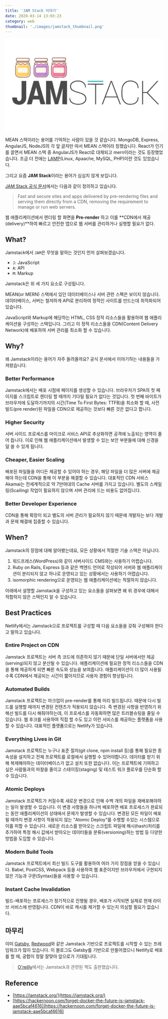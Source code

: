 ```yaml
---
title: 'JAM Stack 이야기'
date: 2020-03-14 13:03:23
category: web
thumbnail: './images/jamstack_thumbnail.png'
---
```


![jamstack_thumbnail](./images/jamstack_thumbnail.png)

MEAN 스택이라는 용어를 기억하는 사람이 있을 것 같습니다. MongoDB, Express, AngularJS, NodeJS의 각 앞 글자만 따서 MEAN 스택이라 칭했습니다. React가 인기를 끌면서 MEAN 스택 중 AngularJS가 React로 대체되고 mern이라는 것도 등장했었습니다. 조금 더 전에는 [LAMP](<https://en.wikipedia.org/wiki/LAMP_(software_bundle)>)(Linux, Apaache, MySQL, PHP)이란 것도 있었습니다.

그리고 요즘 **JAM Stack**이라는 용어가 심심치 않게 보입니다.

[JAM Stack 공식 문서](https://jamstack.org/)에서는 다음과 같이 정의하고 있습니다.

> Fast and secure sites and apps delivered by pre-rendering files and serving them directly from a CDN, removing the requirement to manage or run web servers.

웹 애플리케이션에서 렌더링 할 화면을 **Pre-render** 하고 이를 **CDN에서 제공(delivery)**하여 빠르고 안전한 앱으로 웹 서버를 관리하거나 실행할 필요가 없다.

## What?

Jamstack에서 `JAM`은 무엇을 말하는 것인지 먼저 살펴보겠습니다.

- `J`: JavaScript
- `A`: API
- `M`: Markup

Jamstack은 위 세 가지 요소로 구성됩니다.

MEAN(or MERN) 스택에서 있던 데이터베이스나 서버 관련 스펙은 보이지 않습니다. 데이터베이스, 서버는 철저하게 API로 분리하여 정적인 사이트를 만드는데 최적화되어 있습니다.

JavaScript와 Markup에 해당하는 HTML, CSS 정적 리소스들을 활용하여 웹 애플리케이션을 구성하는 스택입니다. 그리고 이 정적 리소스들을 CDN(Content Delivery Network)에 배포하여 서버 관리를 최소화 할 수 있습니다.

## Why?

왜 Jamstack이라는 용어가 자주 들려올까요? 공식 문서에서 이야기하는 내용들을 가져왔습니다.

### Better Performance

Jamstack에서는 배포 시점에 페이지를 생성할 수 있습니다. 브라우저가 SPA의 첫 페이지를 스크립트로 렌더링 할 때까지 기다릴 필요가 없다는 것입니다. 첫 번째 바이트가 브라우저에 도달하기까지의 시간(Time To First Bytes: TTFB)을 최소화 할 때, 사전 빌드(pre render)된 파일을 CDN으로 제공하는 것보다 빠른 것은 없다고 합니다.

### Higher Security

서버 사이드 프로세스를 마이크로 서비스 API로 추상화하면 공격에 노출되는 영역이 줄어 듭니다. 이로 인해 웹 애플리케이션에서 발생할 수 있는 보안 부분들에 대해 신경을 덜 쓸 수 있게 됩니다.

### Cheaper, Easier Scaling

배포된 파일들을 어디든 제공할 수 있어야 하는 경우, 해당 파일을 더 많은 서버에 제공해야 하는데 CDN을 통해 이 부분을 해결할 수 있습니다. 대표적인 CDN 서비스 Akamai는 전세계적으로 약 7만여대의 Cache 서버를 가지고 있습니다. 별도의 스케일링(Scailing) 작업이 필요하지 않으며 서버 관리에 드는 비용도 없어집니다.

### Better Developer Experience

CDN을 통해 확장이 되고 별도의 서버 관리가 필요하지 않기 때문에 개발자는 보다 개발과 문제 해결에 집중할 수 있습니다.

## When?

Jamstack의 장점에 대해 알아봤는데요, 모든 상황에서 적절한 기술 스택은 아닙니다.

1. 워드프레스(WordPress)와 같이 서버사이드 CMS와는 사용하기 어렵습니다.
2. Ruby on Rails, Express 등과 같은 백엔드 언어로 작성되어 서버와 웹 애플리케이션이 분리되지 않고 하나로 운영되고 있는 상황에서는 사용하기 어렵습니다.
3. isomorphic rendering으로 운영되는 웹 애플리케이션에는 적절하지 않습니다.

아래에서 설명할 Jamstack을 구성하고 있는 요소들을 살펴보면 왜 위 경우에 대해서 적합하지 않은 스택인지 알 수 있습니다.

## Best Practices

Netlify에서는 Jamstack으로 프로젝트를 구성할 때 다음 요소들을 갖춰 구성해야 한다고 말하고 있습니다.

### Entire Project on CDN

Jamstack 프로젝트는 서버 측 코드에 의존하지 않기 때문에 단일 서버에서만 제공(serving)되지 않고 분산될 수 있습니다. 애플리케이션에 필요한 정적 리소스들을 CDN을 통해 제공하게 되면 빠른 속도와 성능을 보여줍니다. 애플리케이션이 더 많이 사용될수록 CDN에서 제공되는 시간이 짧아지므로 사용자 경험이 향상됩니다.

### Automated Builds

Jamstack 프로젝트는 마크업이 pre-render를 통해 미리 빌드됩니다. 때문에 다시 빌드를 실행할 때까지 변경된 컨텐츠가 적용되지 않습니다. 즉 변경된 사항을 반영하기 위해선 빌드를 다시 해줘야하는데, 이 프로세스를 자동화하면 많은 트러블슈팅을 줄일 수 있습니다. 웹 후크를 사용하여 직접 할 수도 있고 이런 서비스를 제공하는 플랫폼을 사용할 수 있습니다. 대표적인 플랫폼으로는 Netlify가 있습니다.

### Everything Lives in Git

Jamstack 프로젝트는 누구나 표준 절차(git clone, npm install 등)를 통해 필요한 종속성을 설치하고 전체 프로젝트를 로컬에서 실행할 수 있어야합니다. 데이터를 받기 위해 복제해야하는 데이터베이스가 없고 설치 또한 없습니다. 이는 프로젝트에 기여하고 싶은 사람들과의 마찰을 줄이고 스테이징(staging) 및 테스트 워크 플로우를 단순화 할 수 있습니다.

### Atomic Deploys

Jamstack 프로젝트가 커질수록 새로운 변경으로 인해 수백 개의 파일을 재배포해야하는 일이 발생할 수 있습니다. 이 변경 사항들을 하나씩 배포하면 배포 프로세스가 완료되는 동안 애플리케이션의 상태에서 문제가 발생할 수 있습니다. 변경된 모든 파일이 배포될 때까지 변경 사항이 적용되지 않는 "Atomic Deploy"를 수행할 수있는 시스템으로 이를 피할 수 있습니다. 새로운 리소스를 받아오는 스크립트 파일에 해시(hash)처리를 추가하여 특정 해시 값에서 받아오는 데이터들을 분류(versioning)하는 방법 등 다양한 방법을 도입할 수 있습니다.

### Modern Build Tools

Jamstack 프로젝트에서 최신 빌드 도구를 활용하여 여러 가지 장점을 얻을 수 있습니다. Babel, PostCSS, Webpack 등을 사용하여 웹 표준이지만 브라우저에서 구현되지 않은 기능과 구문(Syntax)들을 사용할 수 있습니다.

### Instant Cache Invalidation

빌드-배포하는 프로세스가 정기적으로 진행될 경우, 배포가 시작되면 실제로 현재 라이브 서비스에 반영됩니다. CDN이 바로 캐시를 제거할 수 있는지 의심할 필요가 없습니다.

## 마무리

이미 [Gatsby](https://github.com/gatsbyjs/gatsby), [Redwood](https://github.com/redwoodjs/redwood)와 같은 Jamstack 기반으로 프로젝트를 시작할 수 있는 프레임워크가 많이 있습니다. 이 블로그도 Gatsby를 기반으로 만들어졌으니 Netlify로 배포를 할 때, 궁합이 정말 잘맞아 앞으로가 기대됩니다.

> [O'reilly](https://www.netlify.com/oreilly-jamstack/)에서는 Jamstack과 관련된 책도 출판했습니다.

## Reference

- [https://jamstack.org/](https://jamstack.org/)
- [https://hackernoon.com/forget-docker-the-future-is-jamstack-aae5bcaf4616](https://hackernoon.com/forget-docker-the-future-is-jamstack-aae5bcaf4616)
